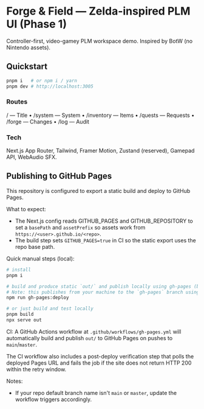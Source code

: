 # Forge & Field — Zelda-inspired PLM UI (Phase 1)
Controller-first, video-gamey PLM workspace demo. Inspired by BotW (no Nintendo assets).

## Quickstart
```bash
pnpm i   # or npm i / yarn
pnpm dev # http://localhost:3005
```

### Routes
/ — Title • /system — System • /inventory — Items • /quests — Requests • /forge — Changes • /log — Audit

### Tech
Next.js App Router, Tailwind, Framer Motion, Zustand (reserved), Gamepad API, WebAudio SFX.

## Publishing to GitHub Pages

This repository is configured to export a static build and deploy to GitHub Pages.

What to expect:
- The Next.js config reads GITHUB_PAGES and GITHUB_REPOSITORY to set a `basePath` and `assetPrefix` so assets work from `https://<user>.github.io/<repo>`.
- The build step sets `GITHUB_PAGES=true` in CI so the static export uses the repo base path.

Quick manual steps (local):
```bash
# install
pnpm i

# build and produce static `out/` and publish locally using gh-pages (branch: gh-pages)
# Note: this publishes from your machine to the `gh-pages` branch using the `gh-pages` package
npm run gh-pages:deploy

# or just build and test locally
pnpm build
npx serve out
```

CI: A GitHub Actions workflow at `.github/workflows/gh-pages.yml` will automatically build and publish `out/` to GitHub Pages on pushes to `main`/`master`.

The CI workflow also includes a post-deploy verification step that polls the deployed Pages URL and fails the job if the site does not return HTTP 200 within the retry window.

Notes:
- If your repo default branch name isn't `main` or `master`, update the workflow triggers accordingly.
